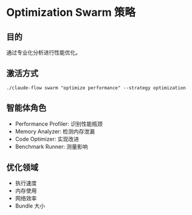 # Optimization Swarm 策略

## 目的
通过专业化分析进行性能优化。

## 激活方式
`./claude-flow swarm "optimize performance" --strategy optimization`

## 智能体角色
- Performance Profiler: 识别性能瓶颈
- Memory Analyzer: 检测内存泄漏
- Code Optimizer: 实现改进
- Benchmark Runner: 测量影响

## 优化领域
- 执行速度
- 内存使用
- 网络效率
- Bundle 大小